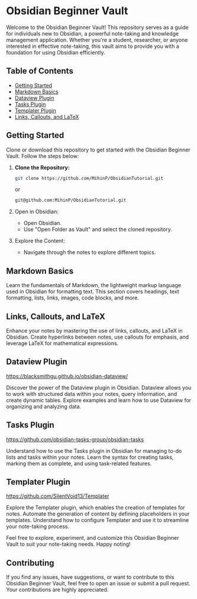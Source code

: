 # Obsidian Beginner Vault

Welcome to the Obsidian Beginner Vault! This repository serves as a guide for individuals new to Obsidian, a powerful note-taking and knowledge management application. Whether you're a student, researcher, or anyone interested in effective note-taking, this vault aims to provide you with a foundation for using Obsidian efficiently.

## Table of Contents

- [Getting Started](#getting-started)
- [Markdown Basics](#markdown-basics)
- [Dataview Plugin](#dataview-plugin)
- [Tasks Plugin](#tasks-plugin)
- [Templater Plugin](#templater-plugin)
- [Links, Callouts, and LaTeX](#links-callouts-and-latex)

## Getting Started

Clone or download this repository to get started with the Obsidian Beginner Vault. Follow the steps below:

1. **Clone the Repository:**
   ```bash
   git clone https://github.com/MihinP/ObsidianTutorial.git
   ```
   or
   ```bash
   git@github.com:MihinP/ObsidianTutorial.git
   ```
2. Open in Obsidian:
    - Open Obsidian.
    - Use "Open Folder as Vault" and select the cloned repository.

3. Explore the Content:
    - Navigate through the notes to explore different topics.

## Markdown Basics

Learn the fundamentals of Markdown, the lightweight markup language used in Obsidian for formatting text. This section covers headings, text formatting, lists, links, images, code blocks, and more.

## Links, Callouts, and LaTeX

Enhance your notes by mastering the use of links, callouts, and LaTeX in Obsidian. Create hyperlinks between notes, use callouts for emphasis, and leverage LaTeX for mathematical expressions.


## Dataview Plugin
https://blacksmithgu.github.io/obsidian-dataview/

Discover the power of the Dataview plugin in Obsidian. Dataview allows you to work with structured data within your notes, query information, and create dynamic tables. Explore examples and learn how to use Dataview for organizing and analyzing data.

## Tasks Plugin
https://github.com/obsidian-tasks-group/obsidian-tasks

Understand how to use the Tasks plugin in Obsidian for managing to-do lists and tasks within your notes. Learn the syntax for creating tasks, marking them as complete, and using task-related features.

## Templater Plugin
https://github.com/SilentVoid13/Templater

Explore the Templater plugin, which enables the creation of templates for notes. Automate the generation of content by defining placeholders in your templates. Understand how to configure Templater and use it to streamline your note-taking process.

Feel free to explore, experiment, and customize this Obsidian Beginner Vault to suit your note-taking needs. Happy noting!

## Contributing
If you find any issues, have suggestions, or want to contribute to this Obsidian Beginner Vault, feel free to open an issue or submit a pull request. Your contributions are highly appreciated.